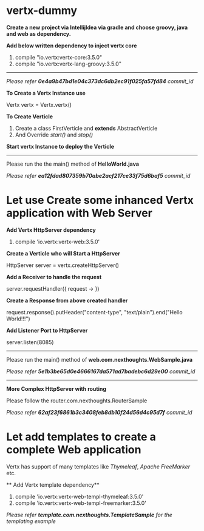 # vertx-dummy
**Create a new project via IntellijIdea via gradle and choose groovy, java and web as dependency.**

**Add below written dependency to inject vertx core**
1. compile "io.vertx:vertx-core:3.5.0"
2. compile "io.vertx:vertx-lang-groovy:3.5.0"

****

*Please refer **0e4a9b47bd1e04c373dc6db2ec91f025fa57fd84** commit_id*

**To Create a Vertx Instance use**

Vertx vertx = Vertx.vertx()

**To Create Verticle**
1. Create a class FirstVerticle and **extends** AbstractVerticle
2. And Override *start()* and *stop()*

**Start vertx Instance to deploy the Verticle**

****

Please run the the main() method of **HelloWorld.java**

*Please refer **ea12fdad807359b70abe2acf217ce33f75d6baf5** commit_id*

# Let use Create some inhanced Vertx application with Web Server

**Add Vertx HttpServer dependency**
1. compile 'io.vertx:vertx-web:3.5.0'

**Create a Verticle who will Start a HttpServer**

HttpServer server = vertx.createHttpServer()

**Add a Receiver to handle the request**

server.requestHandler({ request -> })

**Create a Response from above created handler**

request.response().putHeader("content-type", "text/plain").end("Hello World!!!")

**Add Listener Port to HttpServer**

server.listen(8085)
****
Please run the main() method of **web.com.nexthoughts.WebSample.java**

*Please refer **5e1b3be65d0e4666167da571ad7badebc6d29e00** commit_id*

****

**More Complex HttpServer with routing**

Please follow the router.com.nexthoughts.RouterSample

*Please refer **62af23f6861b3c3408feb8db10f24d56d4c95d7f** commit_id*

# Let add templates to create a complete Web application
Vertx has support of many templates like *Thymeleaf*, *Apache FreeMarker* etc.

** Add Vertx template dependency**
1. compile 'io.vertx:vertx-web-templ-thymeleaf:3.5.0'
2. compile 'io.vertx:vertx-web-templ-freemarker:3.5.0'

*Please refer **template.com.nexthoughts.TemplateSample** for the templating example*
